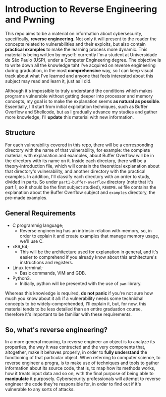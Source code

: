 # Introduction to Reverse Engineering and Pwning
This repo aims to be a material on information about cybersecurity, specifically, **reverse engineering**. Not only it will present to the reader the concepts related to vulnerabilities and their exploits, but also contain **practical examples** to make the learning process more dynamic. This material is being written by myself: currently I'm a  student at Universidade de São Paulo (USP), under a Computer Engineering degree. The objective is to write down all the knowledge taht I've acquired on reverse engineering during graduation, in the most **comprehensive** way, so I can keep visual track about what I've learned and anyone that feels interested about this subject may read and learn it, just as I did. 

Although it's impossible to truly understand the conditions which makes programs vulnerable without getting deeper into processor and memory concepts, my goal is to make the explanation seems **as natural as possible**. Essentially, I'll start from initial exploitation techniques, such as Buffer Overflow and Shellcode, but as I gradually advance my studies and gather more knowledge, I'll **update** this material with new information.

## Structure
For each vulnerability covered in this repo, there will be a corresponding directory with the name of that vulnerability, for example: the complete material, with explanation and examples, about Buffer Overflow will be in the directory with its name on it. Inside each directory, there will be a theory-introduction file, which will contain the theoretical explanation about that directory's vulnerability, and another directory with the practical examples. In addition, I'll classify each directory with an order to study, divided in parts. So under `part1-buffer-overflow` directory (note that it's part 1, so it should be the first subject studied), `README.md` file contains the explanation about the Buffer Overflow subject and `examples` directory, the pre-made examples.

## General Requirements
* C programmig language;
  * Reverse engineering has an intrinsic relation with memory, so, in order to explain it and create examples that manage memory usage, we'll use C.
* x86_64;
  * This will be the architecture used for explanation in general, and it's easier to comprehend if you already know about this architecture's instructions and registers.
* Linux terminal;
  * Basic commands, VIM and GDB.
* Python3.
  * Initially, python will be presented with the use of `pwn` library.

Whereas this knowledge is required, **do not panic** if you're not sure how much you know about it all: if a vulnerability needs some technichal concepts to be widely-comprehended, I'll explain it, but, for now, this material tends to be less detailed than an entire graduation course, therefore it's important to be familiar with these requirements.

## So, what's reverse engineering?
In a more general meaning, to reverse engineer an object is to analyze its properties, the way it was contructed and the very components that, altogether, make it behaves properly, in order to **fully understand** the functioning of that particular object. When referring to computer science, to reverse engineer a progra, is to make use of techniques and tools to gather information about its source code, that is, to map how its methods works, how it treats input data and so on, with the final purpose of  being able to **manipulate** it purposely. Cybersecurity professionals will attempt to reverse engineer the code they're responsible for, in order to find out if it's vulnerable to any sorts of attacks.
